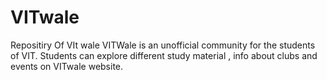 # VITwale
Repositiry Of VIt wale
VITWale is an unofficial community for the students of VIT. Students can explore different study material , info about clubs and events on VITwale website.
